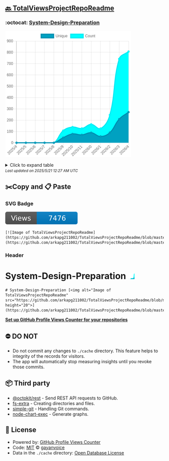 ## [🔙 TotalViewsProjectRepoReadme](https://github.com/arkapg211002/TotalViewsProjectRepoReadme)

### :octocat: [System-Design-Preparation](https://github.com/arkapg211002/System-Design-Preparation)
![Image of TotalViewsProjectRepoReadme](https://github.com/arkapg211002/TotalViewsProjectRepoReadme/blob/master/graph/658228457/large/year.png)

<details>
	<summary>Click to expand table</summary>
	<h2>:calendar: Year Page Views Table</h2>
<table>
	<tr>
		<th>
			Last Updated
		</th>
		<th>
			Unique
		</th>
		<th>
			Count
		</th>
	</tr>
	<tr>
		<td>
			<code>2025/5/1</code>
		</td>
		<td>
			<code>271</code>
		</td>
		<td>
			<code>807</code>
		</td>
	</tr>
	<tr>
		<td>
			<code>2025/4/1</code>
		</td>
		<td>
			<code>209</code>
		</td>
		<td>
			<code>742</code>
		</td>
	</tr>
	<tr>
		<td>
			<code>2025/3/1</code>
		</td>
		<td>
			<code>90</code>
		</td>
		<td>
			<code>246</code>
		</td>
	</tr>
	<tr>
		<td>
			<code>2025/2/1</code>
		</td>
		<td>
			<code>56</code>
		</td>
		<td>
			<code>126</code>
		</td>
	</tr>
	<tr>
		<td>
			<code>2025/1/1</code>
		</td>
		<td>
			<code>89</code>
		</td>
		<td>
			<code>163</code>
		</td>
	</tr>
	<tr>
		<td>
			<code>2024/12/1</code>
		</td>
		<td>
			<code>70</code>
		</td>
		<td>
			<code>127</code>
		</td>
	</tr>
	<tr>
		<td>
			<code>2024/11/1</code>
		</td>
		<td>
			<code>78</code>
		</td>
		<td>
			<code>139</code>
		</td>
	</tr>
	<tr>
		<td>
			<code>2024/10/1</code>
		</td>
		<td>
			<code>45</code>
		</td>
		<td>
			<code>107</code>
		</td>
	</tr>
	<tr>
		<td>
			<code>2024/9/1</code>
		</td>
		<td>
			<code>0</code>
		</td>
		<td>
			<code>0</code>
		</td>
	</tr>
	<tr>
		<td>
			<code>2024/8/1</code>
		</td>
		<td>
			<code>0</code>
		</td>
		<td>
			<code>0</code>
		</td>
	</tr>
	<tr>
		<td>
			<code>2024/7/1</code>
		</td>
		<td>
			<code>0</code>
		</td>
		<td>
			<code>0</code>
		</td>
	</tr>
	<tr>
		<td>
			<code>2024/6/1</code>
		</td>
		<td>
			<code>0</code>
		</td>
		<td>
			<code>0</code>
		</td>
	</tr>
	<tr>
		<td>
			<code>2024/5/1</code>
		</td>
		<td>
			<code>0</code>
		</td>
		<td>
			<code>0</code>
		</td>
	</tr>
</table>

</details>
<small><i>Last updated on 2025/5/21 12:27 AM UTC</i></small>

## ✂️Copy and 📋 Paste
### SVG Badge
[![Image of TotalViewsProjectRepoReadme](https://github.com/arkapg211002/TotalViewsProjectRepoReadme/blob/master/svg/658228457/badge.svg)](https://github.com/arkapg211002/TotalViewsProjectRepoReadme/blob/master/readme/658228457/week.md)
```readme
[![Image of TotalViewsProjectRepoReadme](https://github.com/arkapg211002/TotalViewsProjectRepoReadme/blob/master/svg/658228457/badge.svg)](https://github.com/arkapg211002/TotalViewsProjectRepoReadme/blob/master/readme/658228457/week.md)
```
### Header
# System-Design-Preparation [<img alt="Image of TotalViewsProjectRepoReadme" src="https://github.com/arkapg211002/TotalViewsProjectRepoReadme/blob/master/graph/658228457/small/year.png" height="20">](https://github.com/arkapg211002/TotalViewsProjectRepoReadme/blob/master/readme/658228457/year.md)
```readme
# System-Design-Preparation [<img alt="Image of TotalViewsProjectRepoReadme" src="https://github.com/arkapg211002/TotalViewsProjectRepoReadme/blob/master/graph/658228457/small/year.png" height="20">](https://github.com/arkapg211002/TotalViewsProjectRepoReadme/blob/master/readme/658228457/year.md)
```
[**Set up GitHub Profile Views Counter for your repositories**](https://github.com/gayanvoice/github-profile-views-counter)
## ⛔ DO NOT
- Do not commit any changes to `./cache` directory. This feature helps to integrity of the records for visitors.
- The app will automatically stop measuring insights until you revoke those commits.
## 📦 Third party

- [@octokit/rest](https://www.npmjs.com/package/@octokit/rest) - Send REST API requests to GitHub.
- [fs-extra](https://www.npmjs.com/package/fs-extra) - Creating directories and files.
- [simple-git](https://www.npmjs.com/package/simple-git) - Handling Git commands.
- [node-chart-exec](https://www.npmjs.com/package/node-chart-exec) - Generate graphs.
## 📄 License
- Powered by: [GitHub Profile Views Counter](https://github.com/gayanvoice/github-profile-views-counter)
- Code: [MIT](./LICENSE) © [gayanvoice](https://github.com/gayanvoice/github-profile-views-counter)
- Data in the `./cache` directory: [Open Database License](https://opendatacommons.org/licenses/odbl/1-0/)